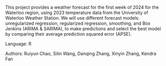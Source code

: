 This project provides a weather forecast for the first week of 2024 for the Waterloo region,
using 2023 temperature data from the University of Waterloo Weather Station. We will use
different forecast models: unregularized regression, regularized regression, smoothing, and Box
Jenkins (ARIMA & SARIMA), to make predictions and select the best model by comparing their average prediction
squared error (APSE).

Language: R

Authors: Ruiyun Chao, Silin Wang, Danqing Zhang, Xinyin Zhang, Kendra Fan
